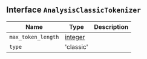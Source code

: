 ## Interface `AnalysisClassicTokenizer`

| Name | Type | Description |
| - | - | - |
| `max_token_length` | [integer](./integer.md) | &nbsp; |
| `type` | 'classic' | &nbsp; |
